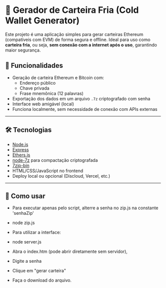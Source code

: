 # 🔐 Gerador de Carteira Fria (Cold Wallet Generator)

Este projeto é uma aplicação simples para gerar carteiras Ethereum (compatíveis com EVM) de forma segura e offline. Ideal para uso como **carteira fria**, ou seja, **sem conexão com a internet após o uso**, garantindo maior segurança.

## 🚀 Funcionalidades

- Geração de carteira Ethereum e Bitcoin com:
  - Endereço público
  - Chave privada
  - Frase mnemônica (12 palavras)
- Exportação dos dados em um arquivo `.7z` criptografado com senha
- Interface web amigável (local)
- Funciona localmente, sem necessidade de conexão com APIs externas

---

## 🛠️ Tecnologias

- [Node.js](https://nodejs.org/)
- [Express](https://expressjs.com/)
- [Ethers.js](https://docs.ethers.org/)
- [node-7z](https://www.npmjs.com/package/node-7z) para compactação criptografada
- [7zip-bin](https://www.npmjs.com/package/7zip-bin)
- HTML/CSS/JavaScript no frontend
- Deploy local ou opcional (Discloud, Vercel, etc.)

---
## 📌 Como usar
- Para executar apenas pelo script, alterre a senha no zip.js na constante 'senhaZip'
- node zip.js

- Para utilizar a interface:
- node server.js
- Abra o index.htm (pode abrir diretamente sem servidor), 
- Digite a senha
- Clique em "gerar carteira"
- Faça o download do arquivo.


